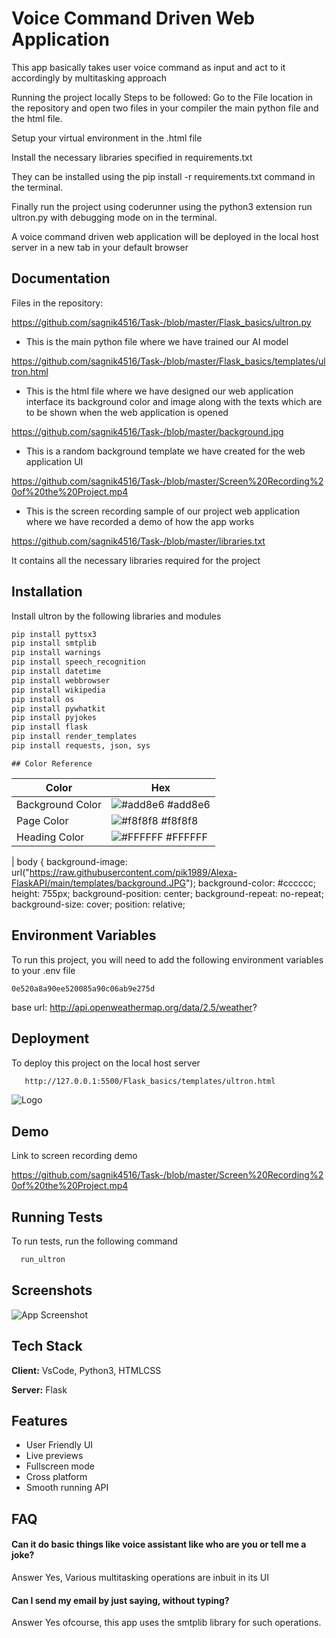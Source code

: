 # Voice Command Driven Web Application

This app basically takes user voice command as input and act to it accordingly by multitasking approach

Running the project locally
Steps to be followed:
Go to the File location in the repository and open two files in your compiler the main python file and the html file.

Setup your virtual environment in the .html file

Install the necessary libraries specified in requirements.txt

They can be installed using the pip install -r requirements.txt command in the terminal.

Finally run the project using coderunner using the python3 extension run ultron.py with debugging mode on in the terminal.

A voice command driven web application will be deployed in the local host server in a new tab in your default browser

## Documentation

Files in the repository:

https://github.com/sagnik4516/Task-/blob/master/Flask_basics/ultron.py
- This is the main python file where we have trained our AI model

https://github.com/sagnik4516/Task-/blob/master/Flask_basics/templates/ultron.html
  - This is the html file where we have designed our web application interface its background color and image along with the texts which are to be shown when the web application is opened

https://github.com/sagnik4516/Task-/blob/master/background.jpg
- This is a random background template we have created for the web application UI

https://github.com/sagnik4516/Task-/blob/master/Screen%20Recording%20of%20the%20Project.mp4
- This is the screen recording sample of our project web application where we have recorded a demo of how the app works

https://github.com/sagnik4516/Task-/blob/master/libraries.txt

 It contains all the necessary libraries required for the project
## Installation

Install ultron by the following libraries and modules

```bash
pip install pyttsx3
pip install smtplib
pip install warnings
pip install speech_recognition
pip install datetime
pip install webbrowser
pip install wikipedia
pip install os
pip install pywhatkit
pip install pyjokes
pip install flask
pip install render_templates
pip install requests, json, sys
```
    ## Color Reference

| Color             | Hex                                                                |
| ----------------- | ------------------------------------------------------------------ |
| Background Color | ![#add8e6](https://via.placeholder.com/10/add8e6?text=+) #add8e6 |
| Page Color | ![#f8f8f8](https://via.placeholder.com/10/f8f8f8?text=+) #f8f8f8 |
| Heading Color | ![#FFFFFF](https://via.placeholder.com/10/FFFFFF?text=+) #FFFFFF |
| 
        body {
            background-image: url("https://raw.githubusercontent.com/pik1989/Alexa-FlaskAPI/main/templates/background.JPG");
            background-color: #cccccc;
            height: 755px;
            background-position: center;
            background-repeat: no-repeat;
            background-size: cover;
            position: relative;
## Environment Variables

To run this project, you will need to add the following environment variables to your .env file

`0e520a8a90ee520085a90c06ab9e275d`

base url: http://api.openweathermap.org/data/2.5/weather?

  
## Deployment

To deploy this project on the local host server

```bash
   http://127.0.0.1:5500/Flask_basics/templates/ultron.html
```

  
![Logo](https://github.com/sagnik4516/Task-/blob/master/Screenshot%20(46).png)

    
## Demo

Link to screen recording demo



  https://github.com/sagnik4516/Task-/blob/master/Screen%20Recording%20of%20the%20Project.mp4
## Running Tests

To run tests, run the following command

```bash
  run_ultron
```

  
## Screenshots

![App Screenshot](https://github.com/sagnik4516/Task-/blob/master/Screenshot%20(46).png)

  
## Tech Stack

**Client:** VsCode, Python3, HTMLCSS

**Server:** Flask

  
## Features

- User Friendly UI
- Live previews
- Fullscreen mode
- Cross platform
- Smooth running API

  
## FAQ

#### Can it do basic things like voice assistant like who are you or tell me a joke?


Answer Yes, Various multitasking operations are inbuit in its UI

#### Can I send my email by just saying, without typing?

Answer Yes ofcourse, this app uses the smtplib library for such operations.

  
